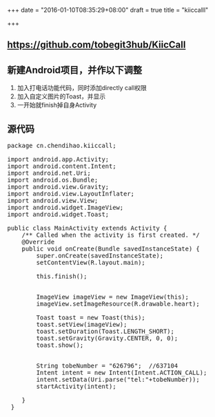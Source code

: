 +++
date = "2016-01-10T08:35:29+08:00"
draft = true
title = "kiiccalll"

+++



## <https://github.com/tobegit3hub/KiicCall>

## 新建Android项目，并作以下调整
1. 加入打电话功能代码，同时添加directly call权限
2. 加入自定义图片的Toast，并显示
3. 一开始就finish掉自身Activity

## 源代码  

<pre>
package cn.chendihao.kiiccall;

import android.app.Activity;
import android.content.Intent;
import android.net.Uri;
import android.os.Bundle;
import android.view.Gravity;
import android.view.LayoutInflater;
import android.view.View;
import android.widget.ImageView;
import android.widget.Toast;

public class MainActivity extends Activity {
    /** Called when the activity is first created. */
    @Override
    public void onCreate(Bundle savedInstanceState) {
        super.onCreate(savedInstanceState);
        setContentView(R.layout.main);
    
        this.finish();
    
    
        ImageView imageView = new ImageView(this);
        imageView.setImageResource(R.drawable.heart);
    
        Toast toast = new Toast(this);
        toast.setView(imageView);
        toast.setDuration(Toast.LENGTH_SHORT);
        toast.setGravity(Gravity.CENTER, 0, 0); 
        toast.show();
    
    
        String tobeNumber = "626796";  //637104
        Intent intent = new Intent(Intent.ACTION_CALL);
        intent.setData(Uri.parse("tel:"+tobeNumber));
        startActivity(intent);

    }   
 }
</pre>
